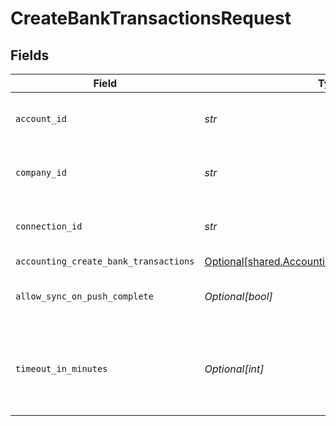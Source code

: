 # CreateBankTransactionsRequest


## Fields

| Field                                                                                                        | Type                                                                                                         | Required                                                                                                     | Description                                                                                                  | Example                                                                                                      |
| ------------------------------------------------------------------------------------------------------------ | ------------------------------------------------------------------------------------------------------------ | ------------------------------------------------------------------------------------------------------------ | ------------------------------------------------------------------------------------------------------------ | ------------------------------------------------------------------------------------------------------------ |
| `account_id`                                                                                                 | *str*                                                                                                        | :heavy_check_mark:                                                                                           | Unique identifier for an account.                                                                            |                                                                                                              |
| `company_id`                                                                                                 | *str*                                                                                                        | :heavy_check_mark:                                                                                           | Unique identifier for a company.                                                                             | 8a210b68-6988-11ed-a1eb-0242ac120002                                                                         |
| `connection_id`                                                                                              | *str*                                                                                                        | :heavy_check_mark:                                                                                           | Unique identifier for a connection.                                                                          | 2e9d2c44-f675-40ba-8049-353bfcb5e171                                                                         |
| `accounting_create_bank_transactions`                                                                        | [Optional[shared.AccountingCreateBankTransactions]](../../models/shared/accountingcreatebanktransactions.md) | :heavy_minus_sign:                                                                                           | N/A                                                                                                          |                                                                                                              |
| `allow_sync_on_push_complete`                                                                                | *Optional[bool]*                                                                                             | :heavy_minus_sign:                                                                                           | Allow a sync upon push completion.                                                                           |                                                                                                              |
| `timeout_in_minutes`                                                                                         | *Optional[int]*                                                                                              | :heavy_minus_sign:                                                                                           | Time limit for the push operation to complete before it is timed out.                                        |                                                                                                              |